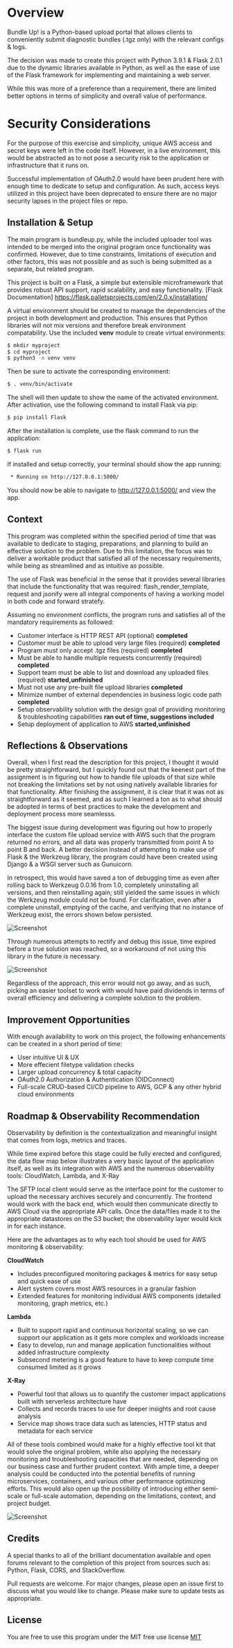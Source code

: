 # Overview

Bundle Up! is a Python-based upload portal that allows clients to conveniently submit diagnostic bundles (.tgz only) with the relevant configs & logs. 

The decision was made to create this project with Python 3.9.1 & Flask 2.0.1 due to the dynamic libraries available in Python, as well as the ease of use of the Flask framework for implementing and maintaining a web server. 

While this was more of a preference than a requirement, there are limited better options in terms of simplicity and overall value of performance. 

# Security Considerations 
For the purpose of this exercise and simplicity, unique AWS access and secret keys were left in the code itself. However, in a live environment, this would be abstracted as to not pose a security risk to the application or infrastructure that it runs on. 

Successful implementation of OAuth2.0 would have been prudent here with enough time to dedicate to setup and configuration. As such, access keys utilized in this project have been deprecated to ensure there are no major security lapses in the project files or repo.

## Installation & Setup

The main program is bundleup.py, while the included uploader tool was intended to be merged into the original program once functionality was confirmed. However, due to time constraints, limitations of execution and other factors, this was not possible and as such is being submitted as a separate, but related program. 

This project is built on a Flask, a simple but extensible microframework that provides robust API support, rapid scalability, and easy functionality. [Flask Documentation] https://flask.palletsprojects.com/en/2.0.x/installation/

A virtual environment should be created to manage the dependencies of the project in both development and production. This ensures that Python libraries will not mix versions and therefore break environment compatability. 
Use the included **venv** module to create virtual environments: 

```bash
$ mkdir myproject
$ cd myproject
$ python3 -m venv venv
```

Then be sure to activate the corresponding environment:

```bash
$ . venv/bin/activate
```

The shell will then update to show the name of the activated environment. After activation, use the following command to install Flask via pip:

```bash
$ pip install Flask
```

After the installation is complete, use the flask command to run the application: 

```bash
$ flask run
```

If installed and setup correctly, your terminal should show the app running: 

```bash
 * Running on http://127.0.0.1:5000/
```

You should now be able to navigate to http://127.0.0.1:5000/ and view the app.

## Context

This program was completed within the specified period of time that was available to dedicate to staging, preparations, and planning to build an effective solution to the problem. Due to this limitation, the focus was to deliver a workable product that satisfied all of the necessary requirements, while being as streamlined and as intuitive as possible. 

The use of Flask was beneficial in the sense that it provides several libraries that include the functionality that was required: flash_render_template, request and jsonify were all integral components of having a working model in both code and forward stratefy. 

Assuming no environment conflicts, the program runs and satisfies all of the mandatory requirements as followed:

- Customer interface is HTTP REST API (optional) **completed**
- Customer must be able to upload very large files (required) **completed**
- Program must only accept .tgz files (required) **completed**
- Must be able to handle multiple requests concurrently (required) **completed**
- Support team must be able to list and download any uploaded files (required) **started,unfinished**
- Must not use any pre-built file upload libraries **completed**
- Minimize number of external dependencies in business logic code path **completed**
- Setup observability solution with the design goal of providing monitoring & troubleshooting capabilities **ran out of time, suggestions included**
- Setup deployment of application to AWS **started,unfinished**

## Reflections & Observations  

Overall, when I first read the description for this project, I thought it would be pretty straightforward, but I quickly found out that the keenest part of the assignment is in figuring out how to handle file uploads of that size while not breaking the limitations set by not using natively available libraries for that functionality. After finishing the assignment, it is clear that it was not as straightforward as it seemed, and as such I learned a ton as to what should be adopted in terms of best practices to make the development and deployment process more seamlesss. 

The biggest issue during development was figuring out how to properly interface the custom file upload service with AWS such that the program returned no errors, and all data was properly transmitted from point A to point B and back. A better decision instead of attempting to make use of Flask & the Werkzeug library, the program could have been created using Django & a WSGI server such as Gunuicorn. 

In retrospect, this would have saved a ton of debugging time as even after rolling back to Werkzeug 0.0.16 from 1.0, completely uninstalling all versions, and then reinstalling again; still yielded the same issues in which the Werkzeug module could not be found. For clarification, even after a complete uninstall, emptying of the cache, and verifying that no instance of Werkzeug exist, the errors shown below persisted. 

![Screenshot](w2.PNG)

Through numerous attempts to rectify and debug this issue, time expired before a true solution was reached, so a workaround of not using this library in the future is necessary. 

![Screenshot](w.PNG)

Regardless of the approach, this error would not go away, and as such, picking an easier toolset to work with would have paid dividends in terms of overall efficiency and delivering a complete solution to the problem. 

## Improvement Opportunities 

With enough availability to work on this project, the following enhancements can be created in a short period of time: 

- User intuitive UI & UX 
- More effecient filetype validation checks 
- Larger upload concurrency & total capacity 
- OAuth2.0 Authorization & Authentication (OIDConnect) 
- Full-scale CRUD-based CI/CD pipeline to AWS, GCP & any other hybrid cloud environments 

## Roadmap & Observability Recommendation

Observability by definition is the contextualization and meaningful insight that comes from logs, metrics and traces. 

While time expired before this stage could be fully erected and configured, the data flow map below illustrates a very basic layout of the application itself, as well as its integration with AWS and the numerous observability tools: CloudWatch, Lambda, and X-Ray

The SFTP local client would serve as the interface point for the customer to upload the necessary archives securely and concurrently. The frontend would work with the back end, which would then communicate directly to AWS Cloud via the appropriate API calls. Once the data/files made it to the appropriate datastores on the S3 bucket; the observability layer would kick in for each instance. 

Here are the advantages as to why each tool should be used for AWS monitoring & observability: 

**CloudWatch** 
- Includes preconfigured monitoring packages & metrics for easy setup and quick ease of use
- Alert system covers most AWS resources in a granular fashion
- Extended features for monitoring individual AWS components (detailed monitoring, graph metrics, etc.) 

**Lambda**
- Built to support rapid and continuous horizontal scaling, so we can support our application as it gets more complex and workloads increase 
- Easy to develop, run and manage application functionalities without added infrastructure complexity 
- Subsecond metering is a good feature to have to keep compute time consumed limited as it grows  

**X-Ray**
- Powerful tool that allows us to quantify the customer impact applications built with serverless architecture have 
- Collects and records traces to use for deeper insights and root cause analysis 
- Service map shows trace data such as latencies, HTTP status and metadata for each service

All of these tools combined would make for a highly effective tool kit that would solve the original problem, while also applying the necessary monitoring and troubleshooting capacities that are needed, depending on our business case and further prudent context. With ample time, a deeper analysis could be conducted into the potential benefits of running microservices, containers, and various other performance optimizing efforts. This would also open up the possibility of introducing either semi-scale or full-scale automation, depending on the limitations, context, and project budget. 

![Screenshot](app_map.PNG)

## Credits
A special thanks to all of the brilliant documentation available and open forums relevant to the completion of this project from sources such as: 
Python, Flask, CORS, and StackOverflow.

Pull requests are welcome. For major changes, please open an issue first to discuss what you would like to change.
Please make sure to update tests as appropriate.

## License
You are free to use this program under the MIT free use license
[MIT](https://choosealicense.com/licenses/mit/)
